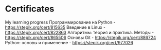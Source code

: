 # Certificates
My learning progress
Программирование на Python - https://stepik.org/cert/815635
Введение в Linux - https://stepik.org/cert/822863
Алгоритмы: теория и практика. Методы - https://stepik.org/cert/865506
Основы Git - https://stepik.org/cert/886724
Python: основы и применение - https://stepik.org/cert/977026
